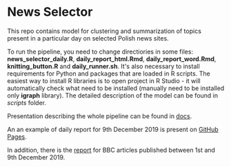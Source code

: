 # News Selector
This repo contains model for clustering and summarization of topics present
in a particular day on selected Polish news sites.

To run the pipeline, you need to change directiories in some files: **news_selector_daily.R**, **daily_report_html.Rmd**, **daily_report_word.Rmd**, **knitting_button.R** and **daily_runner.sh**. It's also necessary to install requirements for Python and packages that are loaded in R scripts. The easiest way to install R libraries is to open project in R Studio - it will automatically check what need to be installed (manually need to be installed only **igraph** library). The detailed description of the model can be found in *scripts* folder. 

Presentation describing the whole pipeline can be found in [docs](https://jkubajek.github.io/News_Selector/News_Selector.pdf).

An an example of daily report for 9th December 2019 is present on [GitHub Pages](https://jkubajek.github.io/News_Selector/daily_report_2019_12_09).

In addition, there is the [report](https://jkubajek.github.io/News_Selector/BBC_2019_12_01-09) for BBC articles published between 1st and 9th December 2019.
